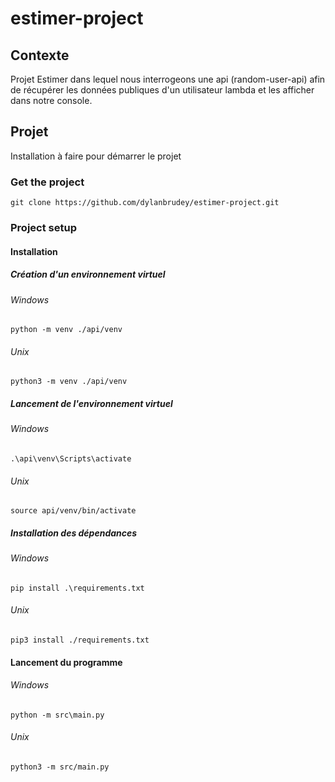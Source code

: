 # estimer-project

## Contexte
Projet Estimer dans lequel nous interrogeons une api (random-user-api) afin de récupérer les données publiques d'un utilisateur lambda et les afficher dans notre console.

## Projet

Installation à faire pour démarrer le projet

### Get the project

```
git clone https://github.com/dylanbrudey/estimer-project.git
```

### Project setup

#### Installation

##### Création d'un environnement virtuel

###### Windows
```
python -m venv ./api/venv
```
###### Unix
```
python3 -m venv ./api/venv
```
##### Lancement de l'environnement virtuel

###### Windows
```
.\api\venv\Scripts\activate
```
###### Unix
```
source api/venv/bin/activate
```
##### Installation des dépendances
###### Windows
```
pip install .\requirements.txt
```
###### Unix
```
pip3 install ./requirements.txt
```

#### Lancement du programme
###### Windows
```
python -m src\main.py
```
###### Unix
```
python3 -m src/main.py
```
